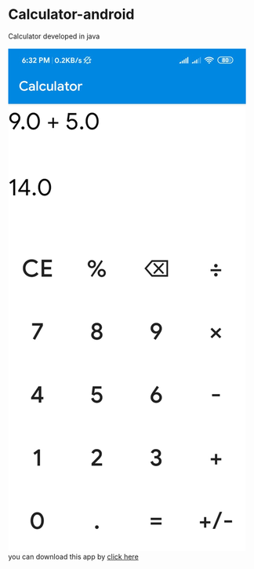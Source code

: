 # Calculator-android

Calculator developed in java <br>
<br>
![](app/src/main/res/drawable/calculator.jpeg)<br>
 you can download this app by [click here](https://github.com/vineelsai5439/Calculator-android/raw/master/app/release/app-release.apk)
